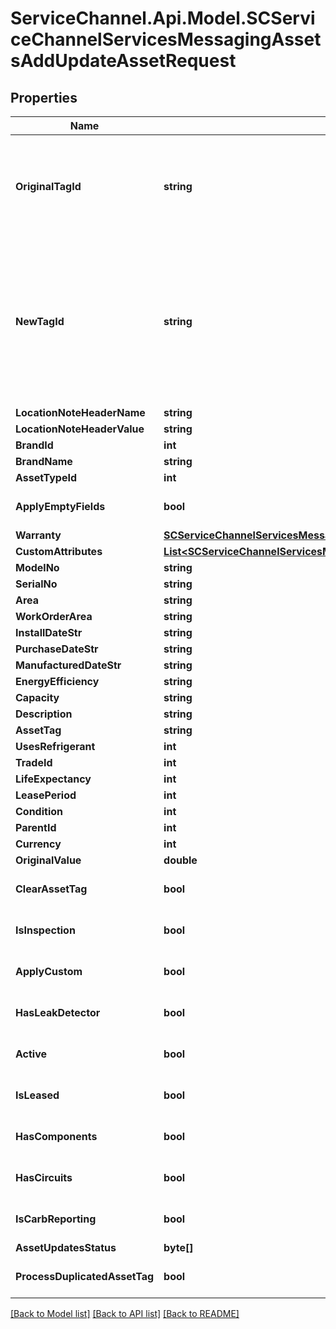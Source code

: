 # ServiceChannel.Api.Model.SCServiceChannelServicesMessagingAssetsAddUpdateAssetRequest

## Properties

Name | Type | Description | Notes
------------ | ------------- | ------------- | -------------
**OriginalTagId** | **string** | Tag Id of an existing asset. If is empty, it means a new Asset should be created | [optional] 
**NewTagId** | **string** | In case of asset update it should be a new Tag Id value              In case of asset creation it should be Tag ID of created asset | 
**LocationNoteHeaderName** | **string** |  | [optional] 
**LocationNoteHeaderValue** | **string** |  | 
**BrandId** | **int** |  | 
**BrandName** | **string** |  | 
**AssetTypeId** | **int** |  | 
**ApplyEmptyFields** | **bool** |  | [optional] [default to false]
**Warranty** | [**SCServiceChannelServicesMessagingAssetsWarrantyInfo**](SCServiceChannelServicesMessagingAssetsWarrantyInfo.md) |  | [optional] 
**CustomAttributes** | [**List&lt;SCServiceChannelServicesMessagingEquipmentsEquipmentAttributeDescription&gt;**](SCServiceChannelServicesMessagingEquipmentsEquipmentAttributeDescription.md) |  | [optional] 
**ModelNo** | **string** |  | [optional] 
**SerialNo** | **string** |  | [optional] 
**Area** | **string** |  | [optional] 
**WorkOrderArea** | **string** |  | [optional] 
**InstallDateStr** | **string** |  | [optional] 
**PurchaseDateStr** | **string** |  | [optional] 
**ManufacturedDateStr** | **string** |  | [optional] 
**EnergyEfficiency** | **string** |  | [optional] 
**Capacity** | **string** |  | [optional] 
**Description** | **string** |  | [optional] 
**AssetTag** | **string** |  | [optional] 
**UsesRefrigerant** | **int** |  | [optional] 
**TradeId** | **int** |  | [optional] 
**LifeExpectancy** | **int** |  | [optional] 
**LeasePeriod** | **int** |  | [optional] 
**Condition** | **int** |  | [optional] 
**ParentId** | **int** |  | [optional] 
**Currency** | **int** |  | [optional] 
**OriginalValue** | **double** |  | [optional] 
**ClearAssetTag** | **bool** |  | [optional] [default to false]
**IsInspection** | **bool** |  | [optional] [default to false]
**ApplyCustom** | **bool** |  | [optional] [default to false]
**HasLeakDetector** | **bool** |  | [optional] [default to false]
**Active** | **bool** |  | [optional] [default to false]
**IsLeased** | **bool** |  | [optional] [default to false]
**HasComponents** | **bool** |  | [optional] [default to false]
**HasCircuits** | **bool** |  | [optional] [default to false]
**IsCarbReporting** | **bool** |  | [optional] [default to false]
**AssetUpdatesStatus** | **byte[]** |  | [optional] 
**ProcessDuplicatedAssetTag** | **bool** |  | [optional] [default to false]

[[Back to Model list]](../README.md#documentation-for-models) [[Back to API list]](../README.md#documentation-for-api-endpoints) [[Back to README]](../README.md)

